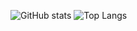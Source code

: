 ![GitHub stats](https://github-readme-stats.vercel.app/api?username=foldl&show_icons=true&hide_title=true&layout=compact)
![Top Langs](https://github-readme-stats.vercel.app/api/top-langs/?username=foldl&layout=compact)
